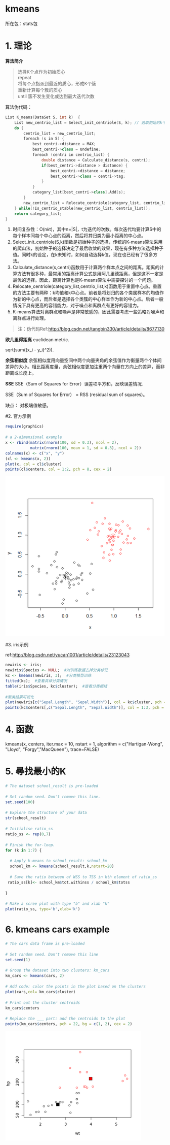 # kmeans

所在包：stats包

# 1. 理论

**算法简介**
>选择K个点作为初始质心  
>repeat  
>    将每个点指派到最近的质心，形成K个簇  
>    重新计算每个簇的质心  
>until 簇不发生变化或达到最大迭代次数  

算法伪代码：
```cpp
List K_means(DataSet S, int k)  {  
    List new_centrio_list = Select_init_centriole(S, k); // 选取初始的k个中心点  
    do {  
        centrio_list = new_centrio_list;  
        foreach (s in S) {  
            best_centri->distance = MAX;  
            best_centri->class = Undefine;  
            foreach (centri in centrio_list) {  
                double distance = Calculate_distance(s, centri);  
                if(best_centri->distance > distance) {  
                    best_centri->distance = distance;  
                    best_centri->class = centri->tag;  
                }  
            }  
            category_list[best_centri->class].Add(s);  
        }  
        new_centrio_list = Relocate_centriole(category_list, centrio_list, k);  
    } while(!Is_centrio_stable(new_centrio_list, centrio_list));  
    return category_list;  
}  
```
1. 时间复杂性：O(n*k*t)，其中n=|S|，t为迭代的次数。每次迭代均要计算S中的每个样本同每个中心点的距离，然后将其归类为最小距离的中心点。
2. Select_init_centriole(S,k)函数是初始种子的选择，传统的K-means算法采用的爬山法，初始种子的选择决定了最后收敛的效果，现在有多种方法选择种子值。同时k的设定，在k未知时，如何自动选择k值，现在也已经有了很多方法。
3. Calculate_distance(s,centri)函数用于计算两个样本点之间的距离。距离的计算方法有很多种，最常用的距离计算公式是用阿几里德距离，但是这不一定是最优的选择。因此，距离计算也是K-means算法中需要探讨的一个问题。
4. Relocate_centriole(category_list,centrio_list,k)函数用于重置中心点。重置的方法主要有两种：k均值和k中心点。前者是将划归的各个类属样本的均值作为新的中心点，而后者是选择各个类簇的中心样本作为新的中心点。后者一般情况下具有更高的容错能力，对于噪点和离群点有更好的容错力。
5. K-means算法对离群点和噪声是非常敏感的，因此需要考虑一些策略对噪声和离群点进行处理。
>注：伪代码Ref:http://blog.csdn.net/tangbin330/article/details/8677130


**欧几里得距离**
euclidean metric.

sqrt(sum((x_i - y_i)^2)).

**余弦相似度**
余弦相似度用向量空间中两个向量夹角的余弦值作为衡量两个个体间差异的大小。相比距离度量，余弦相似度更加注重两个向量在方向上的差异，而非距离或长度上。

**SSE**
SSE（Sum of Squares for Error）误差项平方和，反映误差情况.

SSE（Sum of Squares for Error） = RSS (residual sum of squares)。

缺点：
对极端值敏感。

#2. 官方示例
```r
require(graphics)

# a 2-dimensional example
x <- rbind(matrix(rnorm(100, sd = 0.3), ncol = 2),
           matrix(rnorm(100, mean = 1, sd = 0.3), ncol = 2))
colnames(x) <- c("x", "y")
(cl <- kmeans(x, 2))
plot(x, col = cl$cluster)
points(cl$centers, col = 1:2, pch = 8, cex = 2)
```
![](/assets/kmeansOfficial.png) 

#3. iris示例

ref:http://blog.csdn.net/yucan1001/article/details/23123043

```r
newiris <- iris;  
newiris$Species <- NULL;  #对训练数据去掉分类标记  
kc <- kmeans(newiris, 3);  #分类模型训练  
fitted(kc);  #查看具体分类情况  
table(iris$Species, kc$cluster);  #查看分类概括  
	  
#聚类结果可视化   
plot(newiris[c("Sepal.Length", "Sepal.Width")], col = kc$cluster, pch = as.integer(iris$Species));  #不同的颜色代表不同的聚类结果，不同的形状代表训练数据集的原始分类情况。  
points(kc$centers[,c("Sepal.Length", "Sepal.Width")], col = 1:3, pch = 8, cex=2);  
```

# 4. 函数

kmeans(x, centers, iter.max = 10, nstart = 1, algorithm = c("Hartigan-Wong", "Lloyd", "Forgy","MacQueen"), trace=FALSE)

# 5. 尋找最小的K

```r
# The dataset school_result is pre-loaded

# Set random seed. Don't remove this line.
set.seed(100)

# Explore the structure of your data
str(school_result)

# Initialise ratio_ss 
ratio_ss <- rep(0,7)

# Finish the for-loop. 
for (k in 1:7) {
  
  # Apply k-means to school_result: school_km
  school_km <- kmeans(school_result,k,nstart=20)
  
  # Save the ratio between of WSS to TSS in kth element of ratio_ss
 ratio_ss[k]<- school_km$tot.withinss / school_km$totss
  
}

# Make a scree plot with type "b" and xlab "k"
plot(ratio_ss, type='b',xlab='k')

```

# 6. kmeans cars example

```r
# The cars data frame is pre-loaded

# Set random seed. Don't remove this line
set.seed(1)

# Group the dataset into two clusters: km_cars
km_cars <- kmeans(cars, 2)

# Add code: color the points in the plot based on the clusters
plot(cars,col= km_cars$cluster)

# Print out the cluster centroids
km_cars$centers

# Replace the ___ part: add the centroids to the plot
points(km_cars$centers, pch = 22, bg = c(1, 2), cex = 2)
```

![](/assets/RkmeansCar.png)